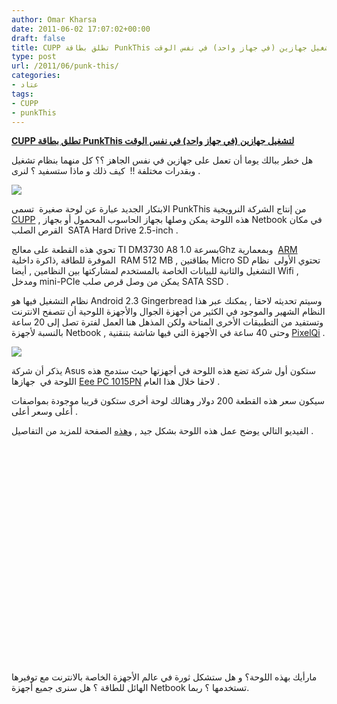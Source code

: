 ```yaml
---
author: Omar Kharsa
date: 2011-06-02 17:07:02+00:00
draft: false
title: CUPP تطلق بطاقة PunkThis لتشغيل جهازين (في جهاز واحد) في نفس الوقت
type: post
url: /2011/06/punk-this/
categories:
- عتاد
tags:
- CUPP
- punkThis
---
```


[**CUPP تطلق بطاقة PunkThis لتشغيل جهازين (في جهاز واحد) في نفس الوقت**](http://www.it-scoop.com/2011/06/punk-this/)


هل خطر ببالك يوما أن تعمل على جهازين في نفس الجاهز ؟؟ كل منهما بنظام تشغيل وبقدرات مختلفة !!  كيف ذلك و ماذا ستسفيد ؟ لنرى .



[![](http://www.it-scoop.com/wp-content/uploads/2011/06/1.jpg)
](http://www.it-scoop.com/2011/06/punk-this/)

الابتكار الجديد عبارة عن لوحة صغيرة  تسمى PunkThis من إنتاج الشركة النرويجية [CUPP](http://cuppcomputing.com/about/) , هذه اللوحة يمكن وصلها بجهاز الحاسوب المحمول أو بجهاز Netbook في مكان القرص الصلب  SATA Hard Drive 2.5-inch .

تحوي هذه القطعة على معالج TI DM3730 A8 بسرعة 1.0Ghz وبمعمارية  [ARM](http://en.wikipedia.org/wiki/ARM_architecture) الموفرة للطاقة ,ذاكرة داخلية  RAM 512 MB , بطاقتين Micro SD تحتوي الأولى  نظام التشغيل والثانية للبيانات الخاصة بالمستخدم لمشاركتها بين النظامين , أيضا Wifi , ومدخل mini-PCIe يمكن من وصل قرص صلب SATA SSD .

نظام التشغيل فيها هو Android 2.3 Gingerbread وسيتم تحديثه لاحقا , يمكنك عبر هذا النظام الشهير والموجود في الكثير من أجهزة الجوال والأجهزة اللوحية أن تتصفح الانترنت وتستفيد من التطبيقات الأخرى المتاحة ولكن المذهل هنا العمل لفترة تصل إلى 20 ساعة بالنسبة لأجهزة Netbook , وحتى 40 ساعة في الأجهزة التي فيها شاشة بتنقنية [PixelQi](https://secure.wikimedia.org/wikipedia/en/wiki/Pixel_Qi) .

[![](http://www.it-scoop.com/wp-content/uploads/2011/06/2.png)
](http://www.it-scoop.com/2011/06/punk-this/)

يذكر أن شركة Asus ستكون أول شركة تضع هذه اللوحة في أجهزتها حيث ستدمج هذه اللوحة في  جهازها [Eee PC 1015PN](http://www.asus.com/Eee/Eee_PC/Eee_PC_1015PN/) لاحقا خلال هذا العام .

سيكون سعر هذه القطعة 200 دولار وهنالك لوحة أخرى ستكون قريبا موجودة بمواصفات أعلى وسعر أعلى .

الفيديو التالي يوضح عمل هذه اللوحة بشكل جيد , و[هذه](http://cuppcomputing.com/2011/05/punkthis-40-hour-computing/) الصفحة للمزيد من التفاصيل .

<!-- more -->


<object width="560" height="349"><embed src="http://www.youtube.com/v/Kb-X8poVFOw?version=3&hl=fr_FR" allowscriptaccess="always" height="349" width="560" allowfullscreen="true" type="application/x-shockwave-flash"></embed></object>


مارأيك بهذه اللوحة؟ و هل ستشكل ثورة في عالم الأجهزة الخاصة بالانترنت مع توفيرها الهائل للطاقة ؟ هل سنرى جميع أجهزة Netbook تستخدمها ؟ ربما.




